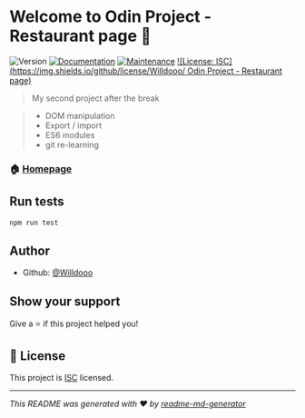 # Welcome to Odin Project - Restaurant page 👋

![Version](https://img.shields.io/badge/version-1.0.0-blue.svg?cacheSeconds=2592000)
[![Documentation](https://img.shields.io/badge/documentation-yes-brightgreen.svg)](https://github.com/Willdooo/odinProject_RestaurantPage#readme)
[![Maintenance](https://img.shields.io/badge/Maintained%3F-yes-green.svg)](https://github.com/Willdooo/odinProject_RestaurantPage/graphs/commit-activity)
[![License: ISC](https://img.shields.io/github/license/Willdooo/ Odin Project - Restaurant page)](https://github.com/Willdooo/odinProject_RestaurantPage/blob/master/LICENSE)

> My second project after the break

> - DOM manipulation
> - Export / import
> - ES6 modules
> - git re-learning

### 🏠 [Homepage](https://github.com/Willdooo/odinProject_RestaurantPage#readme)

## Run tests

```sh
npm run test
```

## Author

- Github: [@Willdooo](https://github.com/Willdooo)

## Show your support

Give a ⭐️ if this project helped you!

## 📝 License

This project is [ISC](https://github.com/Willdooo/odinProject_RestaurantPage/blob/master/LICENSE) licensed.

---

_This README was generated with ❤️ by [readme-md-generator](https://github.com/kefranabg/readme-md-generator)_
